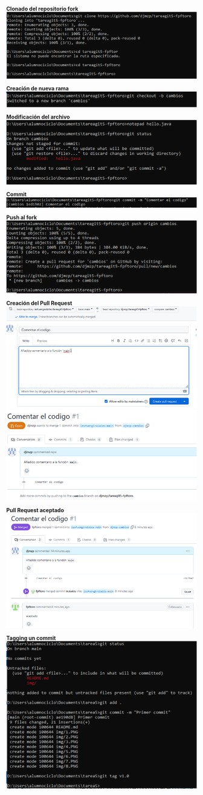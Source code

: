 **Clonado del repositorio fork**  
![1](img/1.PNG)   

**Creación de nueva rama**   
![2](img/2.PNG)   

**Modificación del archivo**   
![3](img/3.PNG)   

**Commit**   
![4](img/4.PNG)   

**Push al fork**   
![5](img/5.PNG)    

**Creación del Pull Request**   
![6](img/6.PNG)   
![7](img/7.PNG)   

**Pull Request aceptado**   
![8](img/8.PNG)   

**Tagging un commit**   
![9](img/9.PNG)